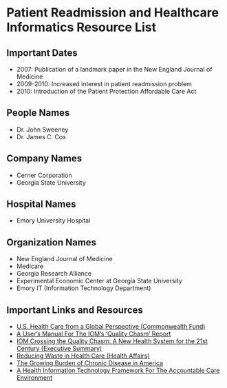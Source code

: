 # Patient Readmission and Healthcare Informatics Resource List

## Important Dates
- 2007: Publication of a landmark paper in the New England Journal of Medicine
- 2009-2010: Increased interest in patient readmission problem
- 2010: Introduction of the Patient Protection Affordable Care Act

## People Names
- Dr. John Sweeney
- Dr. James C. Cox

## Company Names
- Cerner Corporation
- Georgia State University

## Hospital Names
- Emory University Hospital

## Organization Names
- New England Journal of Medicine
- Medicare
- Georgia Research Alliance
- Experimental Economic Center at Georgia State University
- Emory IT (Information Technology Department)

## Important Links and Resources
- [U.S. Health Care from a Global Perspective (Commonwealth Fund)](http://www.commonwealthfund.org/publications/issue-briefs/2015/oct/us-health-care-from-a-global-perspective)
- [A User’s Manual For The IOM’s ‘Quality Chasm’ Report](https://www.healthaffairs.org/doi/full/10.1377/hlthaff.21.3.80)
- [IOM Crossing the Quality Chasm: A New Health System for the 21st Century (Executive Summary)](https://www.nap.edu/read/10027/chapter/2)
- [Reducing Waste in Health Care (Health Affairs)](http://healthaffairs.org/healthpolicybriefs/brief_pdfs/healthpolicybrief_82.pdf)
- [The Growing Burden of Chronic Disease in America](https://www.jstor.org/stable/20056677?seq=1#page_scan_tab_contents)
- [A Health Information Technology Framework For The Accountable Care Environment](http://healthaffairs.org/blog/2013/06/06/a-health-information-technology-framework-for-the-accountable-care-environment/)

